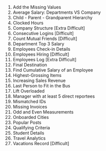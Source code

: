 1. Add the Missing Values
2. Average Salary: Departments VS Company
3. Child - Parent - Grandparent Hierarchy
4. Clocked Hours
5. Company Structure [Extra Difficult]
6. Consecutive Logins [Difficult]
7. Count Mutual Friends [Difficult]
8. Department Top 3 Salary
9. Employees Check-in Details
10. Employees Hiring [Difficult]
11. Employees Log [Extra Difficult]
12. Final Destination
13. Find Cumulative Salary of an Employee
14. Highest-Grossing Items
15. Increasing Sales Revenue
16. Last Person to Fit in the Bus
17. Lift Overloaded
18. Manager with at least 5 direct reportees
19. Mismatched IDs
20. Missing Invoices
21. Odd and Even Measurements
22. Onboarded Cities
23. Popular Posts
24. Qualifying Criteria
25. Student Details
26. Travel Analytics
27. Vacations Record [Difficult]
